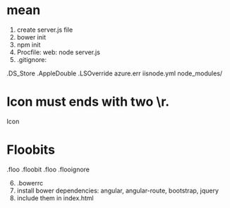 # mean

1. create server.js file
2. bower init
3. npm init
4. Procfile: web: node server.js
5. .gitignore:

.DS_Store
.AppleDouble
.LSOverride
azure.err
iisnode.yml
node_modules/

# Icon must ends with two \r.
Icon

# Floobits
.floo
.floobit
.floo
.flooignore

6. .bowerrc
7. install bower dependencies: angular, angular-route, bootstrap, jquery
8. include them in index.html
